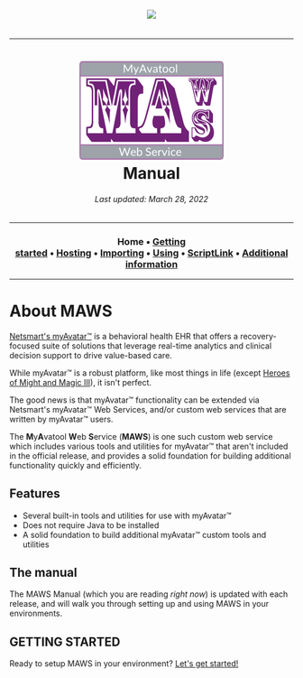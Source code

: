 ﻿<!-- 220328.094653 -->

<h6 align="center">

  <img src="https://img.shields.io/badge/WARNING-THIS%20IS%20BETA%20SOFTWARE-FF160C?style=for-the-badge">
  
</h6>

***

<h1 align="center">

  <img src="../../resource/image/logo/MAWS-logo-512x350.png" alt="MyAvatool Web Service logo" width="256">
  <br>
  Manual
  <br>

</h1>

<h6 align="center">
  Last updated: March 28, 2022
</h6>

***

<h3 align="center">

  Home&nbsp;&bull;&nbsp;[Getting started](manual-getting-started.md)&nbsp;&bull;&nbsp;[Hosting](manual-hosting-maws.md)&nbsp;&bull;&nbsp;[Importing](manual-importing-maws.md)&nbsp;&bull;&nbsp;[Using](manual-using-maws.md)&nbsp;&bull;&nbsp;[ScriptLink](manual-scriptlink-events.md)&nbsp;&bull;&nbsp;[Additional information](manual-additional-information.md)

</h3>

***

# About MAWS
[Netsmart's myAvatar™](https://www.ntst.com/Solutions-and-Services/Offerings/myAvatar) is a behavioral health EHR that offers a recovery-focused suite of solutions that leverage real-time analytics and clinical decision support to drive value-based care.

While myAvatar™ is a robust platform, like most things in life (except [Heroes of Might and Magic III](https://www.gog.com/game/heroes_of_might_and_magic_3_complete_edition)), it isn't perfect.

The good news is that myAvatar™ functionality can be extended via Netsmart's myAvatar™ Web Services, and/or custom web services that are written by myAvatar™ users.

The **M**y**A**vatool **W**eb **S**ervice (**MAWS**) is one such custom web service which includes various tools and utilities for myAvatar™ that aren't included in the official release, and provides a solid foundation for building additional functionality quickly and efficiently.

## Features
* Several built-in tools and utilities for use with myAvatar™
* Does not require Java to be installed
* A solid foundation to build additional myAvatar™ custom tools and utilities

## The manual
The MAWS Manual (which you are reading *right now*) is updated with each release, and will walk you through setting up and using MAWS in your environments.

## GETTING STARTED
Ready to setup MAWS in your environment? [Let's get started!](manual-getting-started.md)